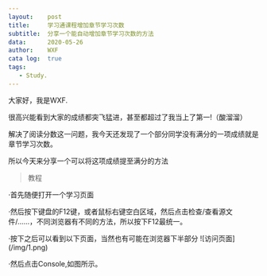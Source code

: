 ```yaml
---
layout:    post
title:     学习通课程增加章节学习次数
subtitle:  分享一个能自动增加章节学习次数的方法
data:      2020-05-26
author:    WXF
cata log:  true
tags:      
   - Study.
---
```


<p>大家好，我是WXF.</p>

<p>很高兴能看到大家的成绩都突飞猛进，甚至都超过了我当上了第一!（酸溜溜）</p>

<p>解决了阅读分数这一问题，我今天还发现了一个部分同学没有满分的一项成绩就是章节学习次数。</p>

<p>所以今天来分享一个可以将这项成绩提至满分的方法</p>

>教程

<p>·首先随便打开一个学习页面</p>
<p>·然后按下键盘的F12键，或者鼠标右键空白区域，然后点击检查/查看源文件/……，不同浏览器有不同的方法，所以按下F12最统一。</p>
<p>·按下之后可以看到以下页面，当然也有可能在浏览器下半部分
![访问页面](/img/1.png)
<p>·然后点击Console,如图所示。
